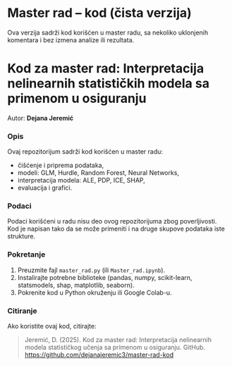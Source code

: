 # Master rad – kod (čista verzija)

Ova verzija sadrži kod korišćen u master radu, sa nekoliko uklonjenih komentara i bez izmena analize ili rezultata.

# Kod za master rad: Interpretacija nelinearnih statističkih modela sa primenom u osiguranju

Autor: **Dejana Jeremić**

### Opis
Ovaj repozitorijum sadrži kod korišćen u master radu:
- čišćenje i priprema podataka,
- modeli: GLM, Hurdle, Random Forest, Neural Networks,
- interpretacija modela: ALE, PDP, ICE, SHAP,
- evaluacija i grafici.
  
### Podaci
Podaci korišćeni u radu nisu deo ovog repozitorijuma zbog poverljivosti.  
Kod je napisan tako da se može primeniti i na druge skupove podataka iste strukture.  

### Pokretanje
1. Preuzmite fajl `master_rad.py` (ili `Master_rad.ipynb`).  
2. Instalirajte potrebne biblioteke (pandas, numpy, scikit-learn, statsmodels, shap, matplotlib, seaborn).  
3. Pokrenite kod u Python okruženju ili Google Colab-u.  

### Citiranje
Ako koristite ovaj kod, citirajte:  
> Jeremić, D. (2025). Kod za master rad: Interpretacija nelinearnih modela statističkog učenja sa primenom u osiguranju. GitHub. <https://github.com/dejanajeremic3/master-rad-kod>
